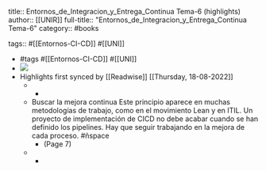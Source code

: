 title:: Entornos_de_Integracion_y_Entrega_Continua Tema-6 (highlights)
author:: [[UNIR]]
full-title:: "Entornos_de_Integracion_y_Entrega_Continua Tema-6"
category:: #books

tags:: #[[Entornos-CI-CD]] #[[UNI]]

- #tags #[[Entornos-CI-CD]] #[[UNI]]
- ![](https://readwise-assets.s3.amazonaws.com/media/uploaded_book_covers/profile_22942/400d3dd2-ad46-47b9-88d8-877e311e0299.jpg)
- Highlights first synced by [[Readwise]] [[Thursday, 18-08-2022]]
	- -
	- Buscar la mejora continua Este principio aparece en muchas metodologías de trabajo, como en el movimiento Lean y en ITIL. Un proyecto de implementación de CICD no debe acabar cuando se han definido los pipelines. Hay que seguir trabajando en la mejora de cada proceso. #ñspace
		- (Page 7)
	- -